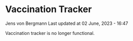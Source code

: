 Vaccination Tracker
================
Jens von Bergmann
Last updated at 02 June, 2023 - 16:47

Vaccination tracker is no longer functional.

